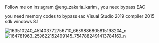Follow me on instagram @eng_zakaria_karim , you need bypass EAC


you need memory codes to bypass eac
Visual Studio 2019
compiler 2015
sdk windows 8.1

![163510240_451403772756710_6639886805815198204_n](https://user-images.githubusercontent.com/69715395/112956359-0d7f0380-9149-11eb-9058-baa8c161843c.png)
![164781963_259622152499145_7547882491413784160_n](https://user-images.githubusercontent.com/69715395/112956368-0f48c700-9149-11eb-9991-b0b70a4fae89.png)


